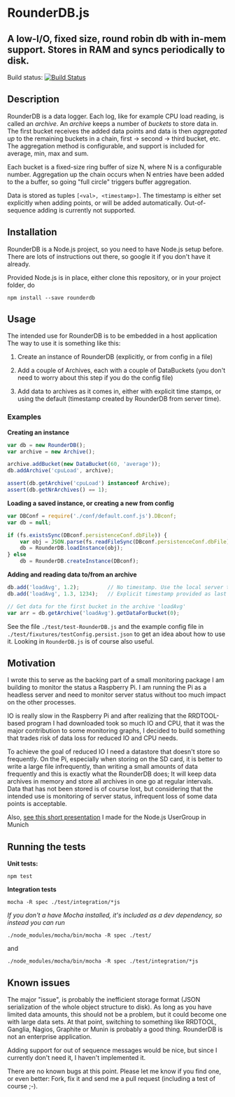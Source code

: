 # RounderDB.js
## A low-I/O, fixed size, round robin db with in-mem support. Stores in RAM and syncs periodically to disk.

Build status: [![Build Status](https://travis-ci.org/aweijnitz/RounderDB.js.png)](https://travis-ci.org/aweijnitz/RounderDB.js)

## Description
RounderDB is a data logger. Each log, like for example CPU load reading, is called an *archive*. An *archive* keeps a number of *buckets* to store data in. The first bucket receives the added data points and data is then *aggregated up* to the remaining buckets in a chain, first -> second -> third bucket, etc. The aggregation method is configurable, and support is included for average, min, max and sum. 

Each bucket is a fixed-size ring buffer of size N, where N is a configurable number. Aggregation up the chain occurs when N entries have been added to the a buffer, so going "full circle" triggers buffer aggregation.

Data is stored as tuples `[<val>, <timestamp>]`. The timestamp is either set explicitly when adding points, or will be added automatically. Out-of-sequence adding is currently not supported. 

## Installation
RounderDB is a Node.js project, so you need to have Node.js setup before. There are lots of instructions out there, so google it if you don't have it already. 

Provided Node.js is in place, either clone this repository, or in your project folder, do

	npm install --save rounderdb

## Usage
The intended use for RounderDB is to be embedded in a host application The way to use it is something like this:

1. Create an instance of RounderDB (explicitly, or from config in a file)

2. Add a couple of Archives, each with a couple of DataBuckets (you don't need to worry about this step if you do the config file)

3. Add data to archives as it comes in, either with explicit time stamps, or using the default (timestamp created by RounderDB from server time).

### Examples

__Creating an instance__
```javascript
var db = new RounderDB();
var archive = new Archive();

archive.addBucket(new DataBucket(60, 'average'));
db.addArchive('cpuLoad', archive);

assert(db.getArchive('cpuLoad') instanceof Archive);
assert(db.getNrArchives() == 1);
```
__Loading a saved instance, or creating a new from config__
```javascript
var DBConf = require('./conf/default.conf.js').DBconf;
var db = null;

if (fs.existsSync(DBconf.persistenceConf.dbFile)) {
    var obj = JSON.parse(fs.readFileSync(DBconf.persistenceConf.dbFile));
    db = RounderDB.loadInstance(obj);
} else
    db = RounderDB.createInstance(DBconf);
```

__Adding and reading data to/from an archive__
```javascript
db.add('loadAvg', 1.2);         // No timestamp. Use the local server time
db.add('loadAvg', 1.3, 1234);   // Explicit timestamp provided as last arg

// Get data for the first bucket in the archive 'loadAvg'
var arr = db.getArchive('loadAvg').getDataForBucket(0);
```

See the file `./test/test-RounderDB.js` and the example config file in `./test/fixutures/testConfig.persist.json` to get an idea about how to use it. Looking in `RounderDB.js` is of course also useful.

## Motivation
I wrote this to serve as the backing part of a small monitoring package I am building to monitor the status a Raspberry Pi. I am running the Pi as a headless server and need to monitor server status without too much impact on the other processes. 

IO is really slow in the Raspberry Pi and after realizing that the RRDTOOL-based program I had downloaded took so much IO and CPU, that it was the major contribution to some monitoring graphs, I decided to build something that trades risk of data loss for reduced IO and CPU needs. 

To achieve the goal of reduced IO I need a datastore that doesn't store so frequently. On the Pi, especially when storing on the SD card, it is better to write a large file infrequently, than writing a small amounts of data frequently and this is exactly what the RounderDB does; It will keep data archives in memory and store all archives in one go at regular intervals. Data that has not been stored is of course lost, but considering that the intended use is monitoring of server status, infrequent loss of some data points is acceptable.

Also, [see this short presentation](http://mildly-interesting.info/slides/MUCNodeJsUG/10-Oct-2013-RounderDB.html) I made for the Node.js UserGroup in Munich


## Running the tests
**Unit tests:** 

	npm test

**Integration tests** 

	mocha -R spec ./test/integration/*js

*If you don't a have Mocha installed, it's included as a dev dependency, so instead you can run*

	./node_modules/mocha/bin/mocha -R spec ./test/

and

	./node_modules/mocha/bin/mocha -R spec ./test/integration/*js


## Known issues
The major "issue", is probably the inefficient storage format (JSON serialization of the whole object structure to disk). As long as you have limited data amounts, this should not be a problem, but it could become one with large data sets. At that point, switching to something like RRDTOOL, Ganglia, Nagios, Graphite or Munin is probably a good thing. RounderDB is not an enterprise application.

Adding support for out of sequence messages would be nice, but since I currently don't need it, I haven't implemented it.

There are no known bugs at this point. Please let me know if you find one, or even better: Fork, fix it and send me a pull request (including a test of course ;-).
